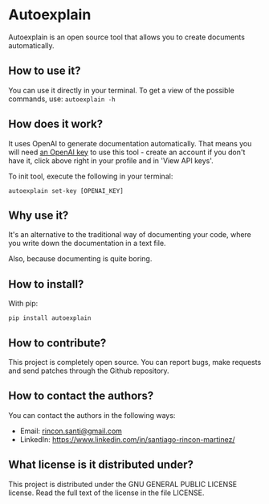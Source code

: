 # Autoexplain

Autoexplain is an open source tool that allows you to create documents automatically.

## How to use it?
You can use it directly in your terminal. To get a view of the possible commands, use:
```autoexplain -h```

## How does it work?
It uses OpenAI to generate documentation automatically. That means you will need
[an OpenAI key](https://beta.openai.com/) to use this tool - create an account if you 
don't have it, click above right in your profile and in 'View API keys'. 

To init tool, execute the following in your terminal:

```autoexplain set-key [OPENAI_KEY]```

## Why use it?
It's an alternative to the traditional way of documenting your code, where you
write down the documentation in a text file.

Also, because documenting is quite boring.

## How to install?
With pip:

```pip install autoexplain```

## How to contribute?
This project is completely open source. You can report bugs, make requests and send 
patches through the Github repository.

## How to contact the authors?
You can contact the authors in the following ways:

- Email: rincon.santi@gmail.com
- LinkedIn: https://www.linkedin.com/in/santiago-rincon-martinez/

## What license is it distributed under?
This project is distributed under the GNU GENERAL PUBLIC LICENSE license. Read the 
full text of the license in the file LICENSE.